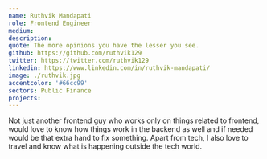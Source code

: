 ```yaml
---
name: Ruthvik Mandapati
role: Frontend Engineer
medium:
description:
quote: The more opinions you have the lesser you see.
github: https://github.com/ruthvik129
twitter: https://twitter.com/ruthvik129
linkedin: https://www.linkedin.com/in/ruthvik-mandapati/
image: ./ruthvik.jpg
accentcolor: '#66cc99'
sectors: Public Finance
projects:
---
```


Not just another frontend guy who works only on things related to frontend, would love to know how things work in the backend as well and if needed would be that extra hand to fix something. Apart from tech, I also love to travel and know what is happening outside the tech world.
